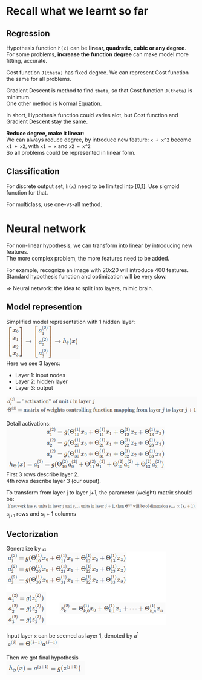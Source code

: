 # Recall what we learnt so far

## Regression

Hypothesis function `h(x)` can be **linear, quadratic, cubic or any degree**.  
For some problems, **increase the function degree** can make model more fitting, accurate.  

Cost function `J(theta)` has fixed degree. We can represent Cost function the same for 
all problems.  

Gradient Descent is method to find `theta`, so that Cost function `J(theta)` is minimum.  
One other method is Normal Equation.  

In short, Hypothesis function could varies alot, but Cost function and Gradient Descent stay the same.  

**Reduce degree, make it linear:**  
We can always reduce degree, by introduce new feature: `x + x^2` become `x1 + x2`, with `x1 = x` and `x2 = x^2`  
So all problems could be represented in linear form.

## Classification

For discrete output set, `h(x)` need to be limited into [0,1]. Use sigmoid function for that.  

For multiclass, use one-vs-all method.  


# Neural network

For non-linear hypothesis, we can transform into linear by introducing new features.  
The more complex problem, the more features need to be added.  

For example, recognize an image with 20x20 will introduce 400 features.  
Standard hypothesis function and optimization will be very slow.  

=> Neural network: the idea to split into layers, mimic brain.

## Model represention

Simplified model representation with 1 hidden layer:  
![](model-1-hidden-layer.png)  
Here we see 3 layers:  
  - Layer 1: input nodes  
  - Layer 2: hidden layer  
  - Layer 3: output  

![](layer-denote.png)  

Detail activations:  
![](activation-detail.png)  
First 3 rows describe layer 2.  
4th rows describe layer 3 (our ouput).  

To transform from layer j to layer j+1, the parameter (weight) matrix should be:  
![](parameter-dimension.png)  
s<sub>j+1</sub> rows and s<sub>j</sub> + 1 columns  

## Vectorization

Generalize by `z`:  
![](vectorization-activation.png)  

Input layer `x` can be seemed as layer 1, denoted by a<sup>1</sup>  
![](input-activation.png)  

Then we got final hypothesis  
![](hypothesis.png)  